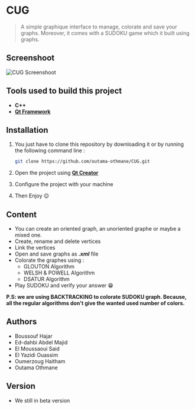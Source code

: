 # CUG

> A simple graphique interface to manage, colorate and save your graphs. Moreover, it comes with a SUDOKU game which it built using graphs.

## Screenshoot
![CUG Screenshoot](https://i.imgur.com/s5nfhFs.png)

## Tools used to build this project
* **C++**
* **[Qt Framework](https://www.qt.io)**

## Installation
1. You just have to clone this repository by downloading it or by running the following command line :
    ```bash
    git clone https://github.com/outama-othmane/CUG.git
    ```

2. Open the project using **[Qt Creator](https://www.qt.io/download)**
3. Configure the project with your machine
4. Then Enjoy 😉

## Content
* You can create an oriented graph, an unoriented graphe or maybe a mixed one.
* Create, rename and delete vertices
* Link the vertices
* Open and save graphs as **_.xml_** file
* Colorate the graphes using :
    -  GLOUTON Algorithm
    -  WELSH & POWELL Algorithm
    -  DSATUR Algorithm
* Play SUDOKU and verify your answer 😁

**P.S: we are using BACKTRACKING to colorate SUDOKU graph. Because, all the regular algorithms don't give the wanted used number of colors.**

## Authors
-	Boussouf Hajar
-	Ed-dahbi Abdel Majid
-	El Moussaoui Said
-	El Yazidi Ouassim
-	Oumerzoug Haitham
-	Outama Othmane

## Version
* We still in beta version